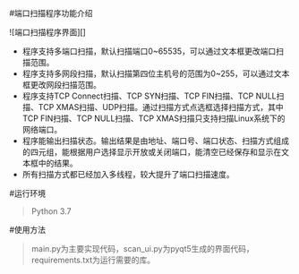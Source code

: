 #端口扫描程序功能介绍

![端口扫描程序界面][]


- 程序支持多端口扫描，默认扫描端口0~65535，可以通过文本框更改端口扫描范围。
- 程序支持多网段扫描，默认扫描第四位主机号的范围为0~255，可以通过文本框更改网段扫描范围。
- 程序支持TCP Connect扫描、TCP SYN扫描、TCP FIN扫描、TCP NULL扫描、TCP XMAS扫描、UDP扫描。通过扫描方式点选框选择扫描方式，其中TCP FIN扫描、TCP NULL扫描、TCP XMAS扫描只支持扫描Linux系统下的网络端口。
- 程序能输出扫描状态。输出结果是由地址、端口号、端口状态、扫描方式组成的四元组，能根据用户选择显示开放或关闭端口，能清空已经保存和显示在文本框中的结果。
- 所有扫描方式都已经加入多线程，较大提升了端口扫描速度。

#运行环境
>Python 3.7


#使用方法
>main.py为主要实现代码，scan_ui.py为pyqt5生成的界面代码，requirements.txt为运行需要的库。